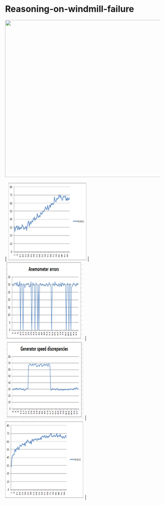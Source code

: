 # Reasoning-on-windmill-failure  

<img src="/Dataset/Images/Usecase_1.PNG" height="512" width="1024">

| <img src="Dataset/Images/linear_rise_1.PNG" height="256" width="256"> | <img src="Dataset/Images/Anemometer_Errors.png" height="256" width="256"> | <img src="Dataset/Images/Generator_speed_discrepancy.png" height="256" width="256"> |  
<img src="Dataset/Images/convex_rise_1.PNG" height="256" width="256"> | 
